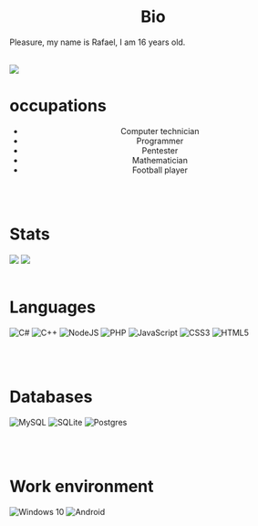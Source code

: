 <h1 align="center"> Bio </h1>

<p>Pleasure, my name is Rafael, I am 16 years old.</p>
<br/>

<img src="https://s3.gifyu.com/images/rebecca_mock.gif"/>

# occupations
<ul align="center">
<li>Computer technician</li>
<li>Programmer</li>
<li>Pentester</li>
<li>Mathematician</li>
<li>Football player</li>
</ul>
<br><br>

# Stats
<img src="https://camo.githubusercontent.com/78e727843e7d7accb49c37b430867da407c6e3bfb9f440404f0fb30d5a8e29ba/68747470733a2f2f6769746875622d726561646d652d73746174732e76657263656c2e6170702f6170693f757365726e616d653d41746f6d53637269707426636f756e745f707269766174653d74727565267468656d653d626c75656265727279"/>
<img src="https://camo.githubusercontent.com/4e061b31f334cda73acc248df81d83aa8962c5573474380f131f0f73c6c17f58/68747470733a2f2f6769746875622d726561646d652d73746174732e76657263656c2e6170702f6170692f746f702d6c616e67732f3f757365726e616d653d61746f6d736372697074267468656d653d626c75656265727279"/>
<br><br>

# Languages
<span>
<img alt="C#" src="https://img.shields.io/badge/c%23%20-%23239120.svg?&style=for-the-badge&logo=c-sharp&logoColor=white"/>
<img alt="C++" src="https://img.shields.io/badge/c++%20-%2300599C.svg?&style=for-the-badge&logo=c%2B%2B&ogoColor=white"/>
<img alt="NodeJS" src="https://img.shields.io/badge/node.js%20-%2343853D.svg?&style=for-the-badge&logo=node.js&logoColor=white"/>
<img alt="PHP" src="https://img.shields.io/badge/php-%23777BB4.svg?&style=for-the-badge&logo=php&logoColor=white"/>
<img alt="JavaScript" src="https://img.shields.io/badge/javascript%20-%23323330.svg?&style=for-the-badge&logo=javascript&logoColor=%23F7DF1E"/>
<img alt="CSS3" src="https://img.shields.io/badge/css3%20-%231572B6.svg?&style=for-the-badge&logo=css3&logoColor=white"/>
<img alt="HTML5" src="https://img.shields.io/badge/html5%20-%23E34F26.svg?&style=for-the-badge&logo=html5&logoColor=white"/>
</span>

<br><br>
# Databases
<span>
<img alt="MySQL" src="https://img.shields.io/badge/mysql-%2300f.svg?&style=for-the-badge&logo=mysql&logoColor=white"/>
<img alt="SQLite" src ="https://img.shields.io/badge/sqlite-%2307405e.svg?&style=for-the-badge&logo=sqlite&logoColor=white"/>
<img alt="Postgres" src ="https://img.shields.io/badge/postgres-%23316192.svg?&style=for-the-badge&logo=postgresql&logoColor=white"/>
</span>

<br><br>
# Work environment
<span>
<img alt="Windows 10" src="https://img.shields.io/badge/Windows-0078D6?style=for-the-badge&logo=windows&logoColor=white"/>
<img alt="Android" src="https://img.shields.io/badge/Android-3DDC84?style=for-the-badge&logo=android&logoColor=white"/>
</span>
<br><br>
